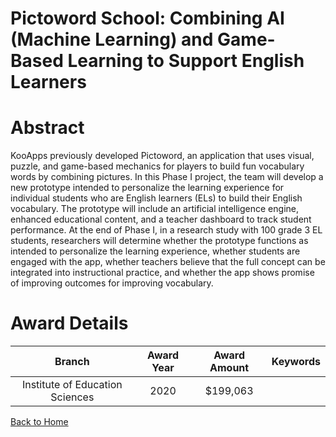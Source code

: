 
Pictoword School: Combining AI (Machine Learning) and Game-Based Learning to Support English Learners
=====================================================================================================

# Abstract


KooApps previously developed Pictoword, an application that uses visual, puzzle, and game-based mechanics for players to build fun vocabulary words by combining pictures. In this Phase I project, the team will develop a new prototype intended to personalize the learning experience for individual students who are English learners (ELs) to build their English vocabulary. The prototype will include an artificial intelligence engine, enhanced educational content, and a teacher dashboard to track student performance. At the end of Phase I, in a research study with 100 grade 3 EL students, researchers will determine whether the prototype functions as intended to personalize the learning experience, whether students are engaged with the app, whether teachers believe that the full concept can be integrated into instructional practice, and whether the app shows promise of improving outcomes for improving vocabulary.  

# Award Details

|Branch|Award Year|Award Amount|Keywords|
| :---: | :---: | :---: | :---: |
|Institute of Education Sciences|2020|$199,063||
  
  


[Back to Home](https://github.com/chrischow/dod_sbir_awards/CC/#935)
